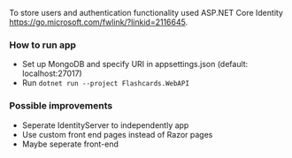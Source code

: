 To store users and authentication functionality used ASP.NET Core Identity https://go.microsoft.com/fwlink/?linkid=2116645.

### How to run app

- Set up MongoDB and specify URI in appsettings.json (default: localhost:27017)
- Run `dotnet run --project Flashcards.WebAPI`

### Possible improvements

- Seperate IdentityServer to independently app
- Use custom front end pages instead of Razor pages
- Maybe seperate front-end
